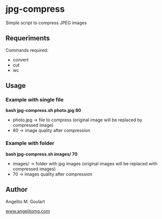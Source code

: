 jpg-compress
====================
Simple script to compress JPEG images

Requeriments
--------------------

Commands required:
* convert
* cut
* wc

Usage
--------------------

### Example with single file

**bash jpg-compress.sh photo.jpg 80**

* photo.jpg -> file to compress (original image will be replaced by compressed image)
* 80 -> image quality after compression

### Example with folder

**bash jpg-compress.sh images/ 70**

* images/ -> folder with jpg images (original images will be replaced with compressed images)
* 70 -> images quality after compression

Author
--------------------

Angelito M. Goulart

www.angelitomg.com
